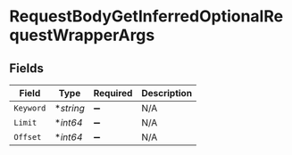 # RequestBodyGetInferredOptionalRequestWrapperArgs


## Fields

| Field              | Type               | Required           | Description        |
| ------------------ | ------------------ | ------------------ | ------------------ |
| `Keyword`          | **string*          | :heavy_minus_sign: | N/A                |
| `Limit`            | **int64*           | :heavy_minus_sign: | N/A                |
| `Offset`           | **int64*           | :heavy_minus_sign: | N/A                |